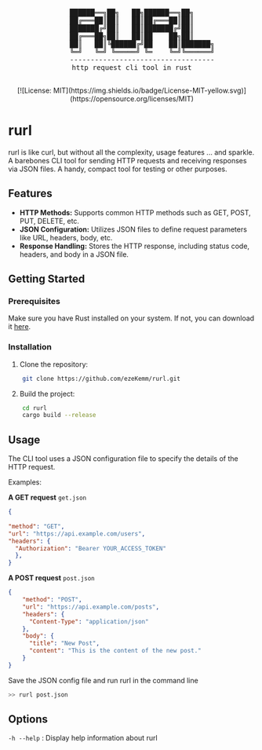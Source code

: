 <div align="center">
<pre>
██████══╗██╗   ██╗██████══╗██╗
██╔═══██║██║   ██║██╔═══██║██║
███████╔╝██║   ██║███████╔╝██║
██╔═══██╗██║   ██║██    ██╗██║
     ██║   ██║╚██████╔╝██    ██║███████╗
     ╚═╝   ╚═╝ ╚═════╝ ╚═    ╚═╝╚══════╝
     -----------------------------------
http request cli tool in rust

</pre>
[![License: MIT](https://img.shields.io/badge/License-MIT-yellow.svg)](https://opensource.org/licenses/MIT)
</div>

# rurl

rurl is like curl, but without all the complexity, usage features ... and sparkle. A barebones CLI tool for sending HTTP requests and receiving responses via JSON files. A handy, compact tool for testing or other purposes.

## Features

- **HTTP Methods:** Supports common HTTP methods such as GET, POST, PUT, DELETE, etc.
- **JSON Configuration:** Utilizes JSON files to define request parameters like URL, headers, body, etc.
- **Response Handling:** Stores the HTTP response, including status code, headers, and body in a JSON file.
<!-- - **Multiple Requests:** Allows executing multiple requests sequentially from a single configuration file. -->

## Getting Started

### Prerequisites

Make sure you have Rust installed on your system. If not, you can download it [here](https://www.rust-lang.org/).

### Installation

1. Clone the repository:

```bash
    git clone https://github.com/ezeKemm/rurl.git
```

2. Build the project:
```bash
    cd rurl
    cargo build --release
```

## Usage

The CLI tool uses a JSON configuration file to specify the details of the HTTP request.

Examples:

**A GET request** `get.json`
```json
{
   
"method": "GET",
"url": "https://api.example.com/users",
"headers": {
  "Authorization": "Bearer YOUR_ACCESS_TOKEN"
  },
}
```

**A POST request** `post.json`
```json
{
    "method": "POST",
    "url": "https://api.example.com/posts",
    "headers": {
      "Content-Type": "application/json"
    },
    "body": {
      "title": "New Post",
      "content": "This is the content of the new post."
    }
}
```

Save the JSON config file and run rurl in the command line

```bash
>> rurl post.json
```

## Options

`-h --help` : Display help information about rurl
